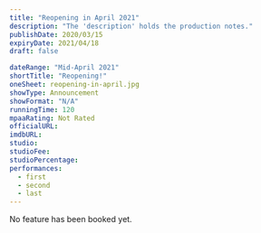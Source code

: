```yaml
---
title: "Reopening in April 2021"
description: "The 'description' holds the production notes."
publishDate: 2020/03/15
expiryDate: 2021/04/18
draft: false

dateRange: "Mid-April 2021"
shortTitle: "Reopening!"
oneSheet: reopening-in-april.jpg
showType: Announcement
showFormat: "N/A"
runningTime: 120
mpaaRating: Not Rated
officialURL: 
imdbURL: 
studio: 
studioFee: 
studioPercentage: 
performances:
  - first
  - second
  - last
---
```

No feature has been booked yet.
